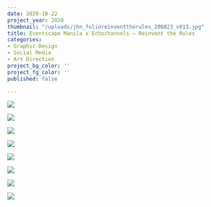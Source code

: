 ```yaml
---
date: 2020-10-22
project_year: 2020
thumbnail: "/uploads/jhn_folioreinventtherules_200823_v013.jpg"
title: Eventscape Manila x Echochannels – Reinvent the Rules
categories:
- Graphic Design
- Social Media
- Art Direction
project_bg_color: ''
project_fg_color: ''
published: false

---
```


![](/uploads/emx_reinventsocials_200612_v085.jpg)

![](/uploads/emx_reinventsocials_200612_v083.jpg)

![](/uploads/emx_reinventsocials_200612_v08.jpg)

<div class=gallery>

![](/uploads/emx_reinventsocialscarousel_200612_v08_carousel_01_0.jpg)

![](/uploads/emx_reinventsocialscarousel_200612_v08_carousel_01_3.jpg)

![](/uploads/emx_reinventsocialscarousel_200612_v08_carousel_02_3.jpg)

![](/uploads/emx_reinventsocialscarousel_200612_v08_carousel_02_2.jpg)

</div>

![](/uploads/emx_reinventsocials_200610_v0723.jpg)